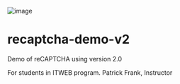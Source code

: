 ![image](https://github.com/PatrickFrankAIU/GradeManagerProject/assets/134087916/b5d814bf-e38f-456f-8f9c-cb5a98fb52fa)

# recaptcha-demo-v2
Demo of reCAPTCHA using version 2.0

For students in ITWEB program.
Patrick Frank, Instructor
